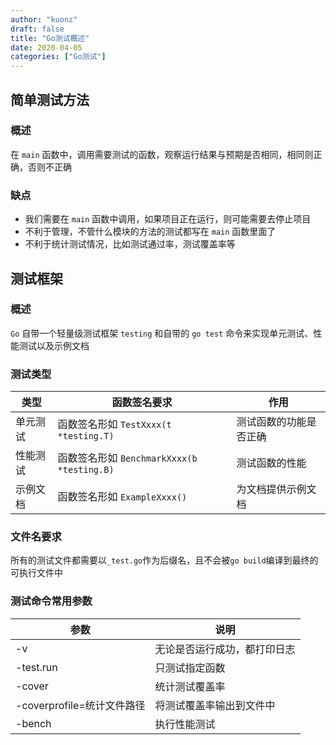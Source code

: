 ```yaml
---
author: "kuonz"
draft: false
title: "Go测试概述"
date: 2020-04-05
categories: ["Go测试"]
---
```

  
## 简单测试方法

### 概述

在 `main` 函数中，调用需要测试的函数，观察运行结果与预期是否相同，相同则正确，否则不正确

### 缺点

* 我们需要在 `main` 函数中调用，如果项目正在运行，则可能需要去停止项目
* 不利于管理，不管什么模块的方法的测试都写在 `main` 函数里面了
* 不利于统计测试情况，比如测试通过率，测试覆盖率等



## 测试框架

### 概述

`Go` 自带一个轻量级测试框架 `testing` 和自带的 `go test` 命令来实现单元测试、性能测试以及示例文档

### 测试类型

| 类型     | 函数签名要求                               | 作用                   |
| -------- | ------------------------------------------ | ---------------------- |
| 单元测试 | 函数签名形如 `TestXxxx(t *testing.T)`      | 测试函数的功能是否正确 |
| 性能测试 | 函数签名形如 `BenchmarkXxxx(b *testing.B)` | 测试函数的性能         |
| 示例文档 | 函数签名形如 `ExampleXxxx()`               | 为文档提供示例文档     |

### 文件名要求

所有的测试文件都需要以`_test.go`作为后缀名，且不会被`go build`编译到最终的可执行文件中



### 测试命令常用参数

| 参数                       | 说明                         |
| -------------------------- | ---------------------------- |
| -v                         | 无论是否运行成功，都打印日志 |
| -test.run                  | 只测试指定函数               |
| -cover                     | 统计测试覆盖率               |
| -coverprofile=统计文件路径 | 将测试覆盖率输出到文件中     |
| -bench                     | 执行性能测试                 |

